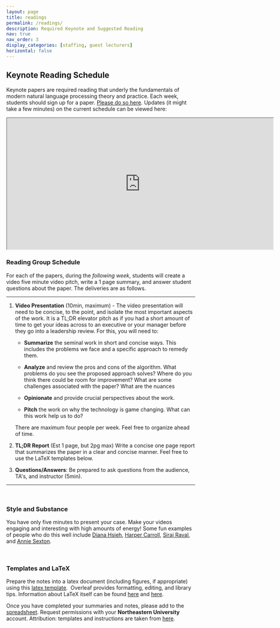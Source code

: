 ```yaml
---
layout: page
title: readings
permalink: /readings/
description: Required Keynote and Suggested Reading
nav: true
nav_order: 3
display_categories: [staffing, guest lecturers]
horizontal: false
---
```


## Keynote Reading Schedule

Keynote papers are required reading that underly the fundamentals of modern natural language processing theory and practice. Each week, students should sign up for a paper. [Please do so here](https://docs.google.com/spreadsheets/d/1xVrHl8MgkrXhJnYbW5QJP4wEPROlPaSz8xGR1JDtIfY). Updates (it might take a few minutes) on the current schedule can be viewed here:

<iframe src="https://docs.google.com/spreadsheets/d/e/2PACX-1vSV7dL4--pViZpZC-AlSxKvRqKJsoErWLOQ1N2KYIEZ7ydhwImn7g6mbdwioAMKVdU6AAz3m-7wTV4S/pubhtml?gid=1843237375&amp;single=true&amp;widget=true&amp;headers=false" width="710" height="350"></iframe>

<br>

### Reading Group Schedule

For each of the papers, during the *following week*, students will create a video five minute video pitch, write a 1 page summary, and answer student questions about the paper. The deliveries are as follows.

---

1. **Video Presentation** (10min, maximum) - The video presentation will need to be concise, to the point, and isolate the most important aspects of the work. It is a TL;DR elevator pitch as if you had a short amount of time to get your ideas across to an executive or your manager before they go into a leadership review. For this, you will need to:

	* **Summarize** the seminal work in short and concise ways. This includes the problems we face and a specific approach to remedy them.

	* **Analyze** and review the pros and cons of the algorithm. What problems do you see the proposed approach solves? Where do you think there could be room for improvement? What are some challenges associated with the paper? What are the nuances

	* **Opinionate** and provide crucial perspectives about the work.
	
	* **Pitch** the work on why the technology is game changing. What can this work help us to do?

	There are maximum four people per week. Feel free to organize ahead of time.

2. **TL;DR Report** (Est 1 page, but 2pg max) Write a concise one page report that summarizes the paper in a clear and concise manner. Feel free to use the LaTeX templates below.

3. **Questions/Answers**: Be prepared to ask questions from the audience, TA's, and instructor (5min).

---

<br>

### Style and Substance

You have only five minutes to present your case. Make your videos engaging and interesting with high amounts of energy! Some fun examples of people who do this well include [Diana Hsieh](https://www.instagram.com/reel/DINNA2kAA4a), [Harper Carroll](https://www.instagram.com/reel/DKut9ScylzU), [Siraj Raval](https://www.youtube.com/watch?v=2FmcHiLCwTU), and [Annie Sexton](https://www.youtube.com/watch?v=zvJ1-Zzra_g).

<br>

### Templates and LaTeX

Prepare the notes into a latex document (including figures, if appropriate) using this <a href="https://www.overleaf.com/read/xkqhrtxwrfvc#329270">latex template</a>.&nbsp; Overleaf provides formatting, editing, and library tips. Information about LaTeX itself can be found <a href="https://www.latex-project.org/">here</a> and <a href="https://en.wikibooks.org/wiki/LaTeX">here</a>.&nbsp;

Once you have completed your summaries and notes, please add to the [spreadsheet](https://docs.google.com/spreadsheets/d/1xVrHl8MgkrXhJnYbW5QJP4wEPROlPaSz8xGR1JDtIfY). Request permissions with your **Northeastern University** account. Attribution: templates and instructions are taken from [here](https://www.cs.princeton.edu/courses/archive/spring19/cos511/scribeinfo.html).
